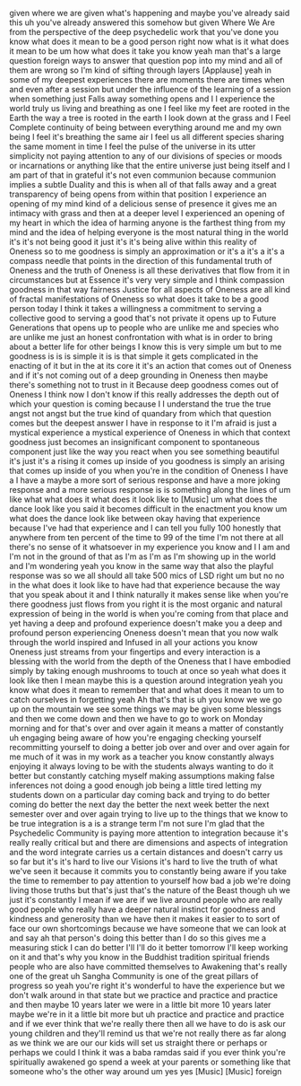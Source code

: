 given where we are given what's happening and maybe you've already said this uh you've already answered this somehow but given Where We Are from the perspective of the deep psychedelic work that you've done you know what does it mean to be a good person right now what is it what does it mean to be um how what does it take you know yeah man that's a large question foreign ways to answer that question pop into my mind and all of them are wrong so I'm kind of sifting through layers \[Applause\] yeah in some of my deepest experiences there are moments there are times when and even after a session but under the influence of the learning of a session when something just Falls away something opens and I I experience the world truly us living and breathing as one I feel like my feet are rooted in the Earth the way a tree is rooted in the earth I look down at the grass and I Feel Complete continuity of being between everything around me and my own being I feel it's breathing the same air I feel us all different species sharing the same moment in time I feel the pulse of the universe in its utter simplicity not paying attention to any of our divisions of species or moods or incarnations or anything like that the entire universe just being itself and I am part of that in grateful it's not even communion because communion implies a subtle Duality and this is when all of that falls away and a great transparency of being opens from within that position I experience an opening of my mind kind of a delicious sense of presence it gives me an intimacy with grass and then at a deeper level I experienced an opening of my heart in which the idea of harming anyone is the farthest thing from my mind and the idea of helping everyone is the most natural thing in the world it's it's not being good it just it's it's being alive within this reality of Oneness so to me goodness is simply an approximation or it's a it's a it's a compass needle that points in the direction of this fundamental truth of Oneness and the truth of Oneness is all these derivatives that flow from it in circumstances but at Essence it's very very simple and I think compassion goodness in that way fairness Justice for all aspects of Oneness are all kind of fractal manifestations of Oneness so what does it take to be a good person today I think it takes a willingness a commitment to serving a collective good to serving a good that's not private it opens up to Future Generations that opens up to people who are unlike me and species who are unlike me just an honest confrontation with what is in order to bring about a better life for other beings I know this is very simple um but to me goodness is is is simple it is is that simple it gets complicated in the enacting of it but in the at its core it it's an action that comes out of Oneness and if it's not coming out of a deep grounding in Oneness then maybe there's something not to trust in it Because deep goodness comes out of Oneness I think now I don't know if this really addresses the depth out of which your question is coming because I I understand the true the true angst not angst but the true kind of quandary from which that question comes but the deepest answer I have in response to it I'm afraid is just a mystical experience a mystical experience of Oneness in which that context goodness just becomes an insignificant component to spontaneous component just like the way you react when you see something beautiful it's just it's a rising it comes up inside of you goodness is simply an arising that comes up inside of you when you're in the condition of Oneness I have a I have a maybe a more sort of serious response and have a more joking response and a more serious response is is something along the lines of um like what what does it what does it look like to \[Music\] um what does the dance look like you said it becomes difficult in the enactment you know um what does the dance look like between okay having that experience because I've had that experience and I can tell you fully 100 honestly that anywhere from ten percent of the time to 99 of the time I'm not there at all there's no sense of it whatsoever in my experience you know and I I am and I'm not in the ground of that as I'm as I'm as I'm showing up in the world and I'm wondering yeah you know in the same way that also the playful response was so we all should all take 500 mics of LSD right um but no no in the what does it look like to have had that experience because the way that you speak about it and I think naturally it makes sense like when you're there goodness just flows from you right it is the most organic and natural expression of being in the world is when you're coming from that place and yet having a deep and profound experience doesn't make you a deep and profound person experiencing Oneness doesn't mean that you now walk through the world inspired and Infused in all your actions you know Oneness just streams from your fingertips and every interaction is a blessing with the world from the depth of the Oneness that I have embodied simply by taking enough mushrooms to touch at once so yeah what does it look like then I mean maybe this is a question around integration yeah you know what does it mean to remember that and what does it mean to um to catch ourselves in forgetting yeah Ah that's that is uh you know we we go up on the mountain we see some things we may be given some blessings and then we come down and then we have to go to work on Monday morning and for that's over and over again it means a matter of constantly uh engaging being aware of how you're engaging checking yourself recommitting yourself to doing a better job over and over and over again for me much of it was in my work as a teacher you know constantly always enjoying it always loving to be with the students always wanting to do it better but constantly catching myself making assumptions making false inferences not doing a good enough job being a little tired letting my students down on a particular day coming back and trying to do better coming do better the next day the better the next week better the next semester over and over again trying to live up to the things that we know to be true integration is a is a strange term I'm not sure I'm glad that the Psychedelic Community is paying more attention to integration because it's really really critical but and there are dimensions and aspects of integration and the word integrate carries us a certain distances and doesn't carry us so far but it's it's hard to live our Visions it's hard to live the truth of what we've seen it because it commits you to constantly being aware if you take the time to remember to pay attention to yourself how bad a job we're doing living those truths but that's just that's the nature of the Beast though uh we just it's constantly I mean if we are if we live around people who are really good people who really have a deeper natural instinct for goodness and kindness and generosity than we have then it makes it easier to to sort of face our own shortcomings because we have someone that we can look at and say ah that person's doing this better than I do so this gives me a measuring stick I can do better I'll I'll do it better tomorrow I'll keep working on it and that's why you know in the Buddhist tradition spiritual friends people who are also have committed themselves to Awakening that's really one of the great uh Sangha Community is one of the great pillars of progress so yeah you're right it's wonderful to have the experience but we don't walk around in that state but we practice and practice and practice and then maybe 10 years later we were in a little bit more 10 years later maybe we're in it a little bit more but uh practice and practice and practice and if we ever think that we're really there then all we have to do is ask our young children and they'll remind us that we're not really there as far along as we think we are our our kids will set us straight there or perhaps or perhaps we could I think it was a baba ramdas said if you ever think you're spiritually awakened go spend a week at your parents or something like that someone who's the other way around um yes yes \[Music\] \[Music\] foreign

